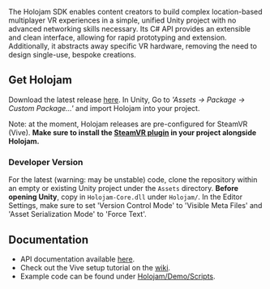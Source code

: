 The Holojam SDK enables content creators to build complex location-based multiplayer VR experiences in a simple, unified Unity project with no advanced networking skills necessary. Its C# API provides an extensible and clean interface, allowing for rapid prototyping and extension. Additionally, it abstracts away specific VR hardware, removing the need to design single-use, bespoke creations.

## Get Holojam

Download the latest release [here](https://github.com/holojamvr/HolojamSDK-Unity/releases/latest). In Unity, Go to _'Assets -> Package -> Custom Package...'_ and import Holojam into your project.

Note: at the moment, Holojam releases are pre-configured for SteamVR (Vive). **Make sure to install the [SteamVR plugin](https://www.assetstore.unity3d.com/en/#!/content/32647) in your project alongside Holojam.**

### Developer Version

For the latest (warning: may be unstable) code, clone the repository within an empty or existing Unity project under the `Assets` directory. **Before opening Unity**, copy in `Holojam-Core.dll` under `Holojam/`. In the Editor Settings, make sure to set 'Version Control Mode' to 'Visible Meta Files' and 'Asset Serialization Mode' to 'Force Text'.

## Documentation

- API documentation available [here](https://acgaudette.gitlab.io/holojamsdk-unity-docs/annotated.html).
- Check out the Vive setup tutorial on the [wiki](https://github.com/holojamvr/HolojamSDK-Unity/wiki/Basic-Setup-Tutorial-(Vive)).
- Example code can be found under [Holojam/Demo/Scripts](https://github.com/holojamvr/HolojamSDK-Unity/tree/master/Holojam/Demo/Scripts).
